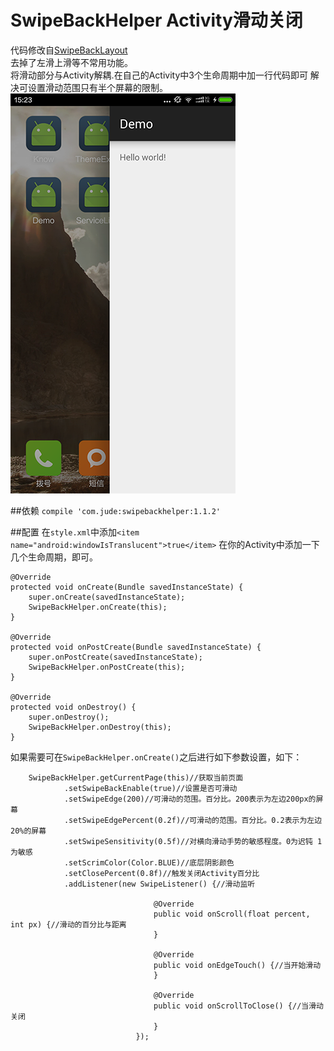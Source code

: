 # SwipeBackHelper  Activity滑动关闭
代码修改自[SwipeBackLayout](https://github.com/ikew0ng/SwipeBackLayout)  
去掉了左滑上滑等不常用功能。  
将滑动部分与Activity解耦.在自己的Activity中3个生命周期中加一行代码即可
解决可设置滑动范围只有半个屏幕的限制。   
![swipeback.png](swipeback.png)

##依赖
`compile 'com.jude:swipebackhelper:1.1.2'`

##配置
在`style.xml`中添加`<item name="android:windowIsTranslucent">true</item>`
在你的Activity中添加一下几个生命周期，即可。

    @Override
    protected void onCreate(Bundle savedInstanceState) {
        super.onCreate(savedInstanceState);
        SwipeBackHelper.onCreate(this);
    }

    @Override
    protected void onPostCreate(Bundle savedInstanceState) {
        super.onPostCreate(savedInstanceState);
        SwipeBackHelper.onPostCreate(this);
    }

    @Override
    protected void onDestroy() {
        super.onDestroy();
        SwipeBackHelper.onDestroy(this);
    }

如果需要可在`SwipeBackHelper.onCreate()`之后进行如下参数设置，如下：

        SwipeBackHelper.getCurrentPage(this)//获取当前页面
                .setSwipeBackEnable(true)//设置是否可滑动
                .setSwipeEdge(200)//可滑动的范围。百分比。200表示为左边200px的屏幕
                .setSwipeEdgePercent(0.2f)//可滑动的范围。百分比。0.2表示为左边20%的屏幕
                .setSwipeSensitivity(0.5f)//对横向滑动手势的敏感程度。0为迟钝 1为敏感
                .setScrimColor(Color.BLUE)//底层阴影颜色
                .setClosePercent(0.8f)//触发关闭Activity百分比
                .addListener(new SwipeListener() {//滑动监听

                                    @Override
                                    public void onScroll(float percent, int px) {//滑动的百分比与距离
                                    }

                                    @Override
                                    public void onEdgeTouch() {//当开始滑动
                                    }

                                    @Override
                                    public void onScrollToClose() {//当滑动关闭
                                    }
                                });

